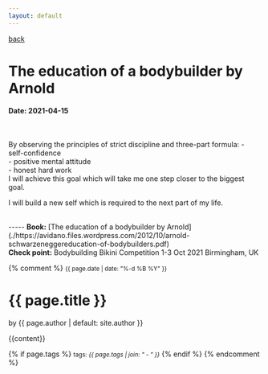 ```yaml
---
layout: default
---
```

[back](./full-list.md)

<h1>
The education of a bodybuilder by Arnold
</h1>
<h4>
Date: 2021-04-15
</h4>
<br>
<p>
By observing the principles of strict discipline and three-part formula:
- self-confidence<br>
- positive mental attitude<br>
- honest hard work<br>
I will achieve this goal which will take me one step closer to the biggest goal.<br>

I will build a new self which is required to the next part of my life.<br>
</p>
<br>
-----
<strong>Book:</strong>
[The education of a bodybuilder by Arnold](./https://avidano.files.wordpress.com/2012/10/arnold-schwarzeneggereducation-of-bodybuilders.pdf)
<br>
<strong>Check point:</strong>
Bodybuilding Bikini Competition 1-3 Oct 2021
Birmingham, UK

</p>



{% comment %} <small>{{ page.date | date: "%-d %B %Y" }}</small>
<h1>{{ page.title }}</h1>

<p class="view">by {{ page.author | default: site.author }}</p>

{{content}}

{% if page.tags %}
  <small>tags: <em>{{ page.tags | join: "</em> - <em>" }}</em></small>
{% endif %} {% endcomment %}
